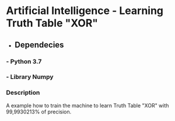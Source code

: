 # Artificial Intelligence - Learning Truth Table "XOR"

* ## Dependecies
### - Python 3.7
### - Library Numpy

### Description
A example how to train the machine to learn Truth Table "XOR" with 99,9930213% of precision.
